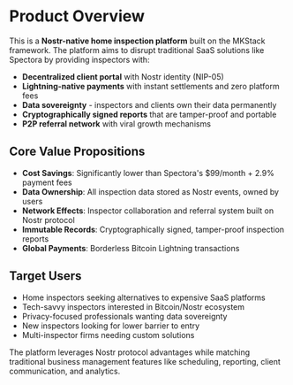 # Product Overview

This is a **Nostr-native home inspection platform** built on the MKStack framework. The platform aims to disrupt traditional SaaS solutions like Spectora by providing inspectors with:

- **Decentralized client portal** with Nostr identity (NIP-05)
- **Lightning-native payments** with instant settlements and zero platform fees
- **Data sovereignty** - inspectors and clients own their data permanently
- **Cryptographically signed reports** that are tamper-proof and portable
- **P2P referral network** with viral growth mechanisms

## Core Value Propositions

- **Cost Savings**: Significantly lower than Spectora's $99/month + 2.9% payment fees
- **Data Ownership**: All inspection data stored as Nostr events, owned by users
- **Network Effects**: Inspector collaboration and referral system built on Nostr protocol
- **Immutable Records**: Cryptographically signed, tamper-proof inspection reports
- **Global Payments**: Borderless Bitcoin Lightning transactions

## Target Users

- Home inspectors seeking alternatives to expensive SaaS platforms
- Tech-savvy inspectors interested in Bitcoin/Nostr ecosystem
- Privacy-focused professionals wanting data sovereignty
- New inspectors looking for lower barrier to entry
- Multi-inspector firms needing custom solutions

The platform leverages Nostr protocol advantages while matching traditional business management features like scheduling, reporting, client communication, and analytics.